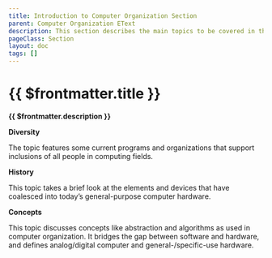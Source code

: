 ```yaml
---
title: Introduction to Computer Organization Section
parent: Computer Organization EText
description: This section describes the main topics to be covered in this course.
pageClass: Section
layout: doc
tags: []
---
```


# {{ $frontmatter.title }}
**{{ $frontmatter.description }}**

**Diversity**

The topic features some current programs and organizations that support inclusions of all people in computing fields.

**History**

This topic takes a brief look at the elements and devices that have coalesced into today’s general-purpose computer hardware.

**Concepts**

This topic discusses concepts like abstraction and algorithms as used in computer organization. It bridges the gap between software and hardware, and defines analog/digital computer and general-/specific-use hardware.

<!--@include: @/TextSnippets/GetStartedByExpandingTheSidebar.md-->
